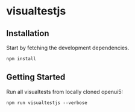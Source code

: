 visualtestjs
==========

Installation
------------

Start by fetching the development dependencies.

    npm install

Getting Started
---------------

Run all visualtests from locally cloned openui5:

    npm run visualtestjs --verbose



